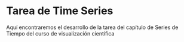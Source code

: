 # Tarea de Time Series

Aquí encontraremos el desarrollo de la tarea del capítulo de Series de Tiempo del curso de visualización científica

```{tableofcontents}
```
